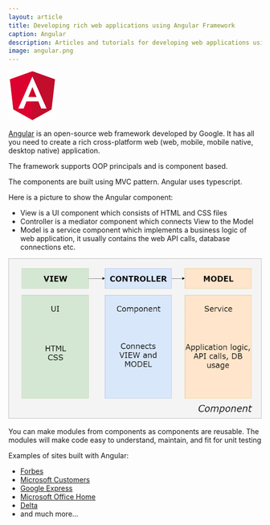```yaml
---
layout: article
title: Developing rich web applications using Angular Framework
caption: Angular
description: Articles and tutorials for developing web applications using modern Angular framework
image: angular.png
---
```

![Angular logo](angular.png)

[Angular](https://angular.io/) is an open-source web framework developed by Google. It has all you need to create a rich cross-platform web (web, mobile, mobile native, desktop native) application.

The framework supports OOP principals and is component based.

The components are built using MVC pattern. Angular uses typescript.

Here is a picture to show the Angular component:

* View is a UI component which consists of HTML and CSS files
* Controller is a mediator component which connects View to the Model
* Model is a service component which implements a business logic of web application, it usually contains the web API calls, database connections etc.

![Angular components](angular-components.png)

You can make modules from components as components are reusable. The modules will make code easy to understand, maintain, and fit for unit testing

Examples of sites built with Angular:

* [Forbes](https://www.forbes.com)
* [Microsoft Customers](https://customers.microsoft.com/en-us)
* [Google Express](https://express.google.com/)
* [Microsoft Office Home](https://www.office.com/apps?auth=2)
* [Delta](https://www.delta.com/)
* and much more...
